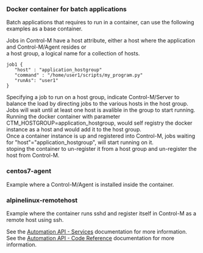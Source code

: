 ### Docker container for batch applications
Batch applications that requires to run in a container, can use the following examples as a base container.

Jobs in Control-M have a host attribute, either a host where the application and Control-M/Agent resides or   
a host group, a logical name for a collection of hosts.
```
job1 {
   "host" : "application_hostgroup"
   "command" : "/home/user1/scripts/my_program.py"
   "runAs": "user1"
}
```
Specifying a job to run on a host group, indicate Control-M/Server to balance the load by directing jobs to the various hosts in the host group.  
Jobs will wait until at least one host is avalible in the group to start running.  
Running the docker container with parameter CTM_HOSTGROUP=application_hostgroup, would self registry the docker instance as a host and would add it to the host group.  
Once a container instance is up and registered into Control-M, jobs waiting for "host"="application_hostgroup", will start running on it.  
stoping the container to un-register it from a host group and un-register the host from Control-M.  

### centos7-agent
Example where a Control-M/Agent is installed inside the container.

### alpinelinux-remotehost
Example where the container runs sshd and register itself in Control-M as a remote host using ssh.  

See the [Automation API - Services](https://docs.bmc.com/docs/display/public/workloadautomation/Control-M+Automation+API+-+Services) documentation for more information.  
See the [Automation API - Code Reference](https://docs.bmc.com/docs/display/public/workloadautomation/Control-M+Automation+API+-+Code+Reference) documentation for more information.
